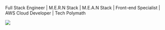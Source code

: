 Full Stack Engineer | M.E.R.N Stack | M.E.A.N Stack | Front-end Specialist | AWS Cloud Developer | Tech Polymath

<img src="https://github-readme-stats.vercel.app/api?username=Godstrump&&show_icons=true&title_color=D3D3D3&icon_color=722F37&text_color=D3D3D3&bg_color=000000&border_color=D3D3D3">
